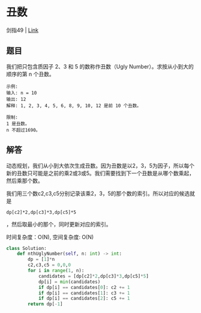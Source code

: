 # 丑数
剑指49 | [Link](https://leetcode-cn.com/problems/chou-shu-lcof/)

## 题目
我们把只包含质因子 2、3 和 5 的数称作丑数（Ugly Number）。求按从小到大的顺序的第 n 个丑数。
```
示例:
输入: n = 10
输出: 12
解释: 1, 2, 3, 4, 5, 6, 8, 9, 10, 12 是前 10 个丑数。

限制:  
1 是丑数。
n 不超过1690。
```

## 解答
动态规划，我们从小到大依次生成丑数。因为丑数是以2，3，5为因子，所以每个新的丑数只可能是之前的乘2或3或5。我们需要找到下一个丑数是从哪个数乘起，然后乘那个数。

我们用三个数c2,c3,c5分别记录该乘2，3，5的那个数的索引。所以对应的候选就是
```
dp[c2]*2,dp[c3]*3,dp[c5]*5
```
，然后取最小的那个，同时更新对应的索引。

时间复杂度：O(N), 空间复杂度: O(N)
```python
class Solution:
    def nthUglyNumber(self, n: int) -> int:
        dp = [1]*n
        c2,c3,c5 = 0,0,0
        for i in range(1, n):
            candidates = [dp[c2]*2,dp[c3]*3,dp[c5]*5]
            dp[i] = min(candidates)
            if dp[i] == candidates[0]: c2 += 1
            if dp[i] == candidates[1]: c3 += 1
            if dp[i] == candidates[2]: c5 += 1
        return dp[-1]
```